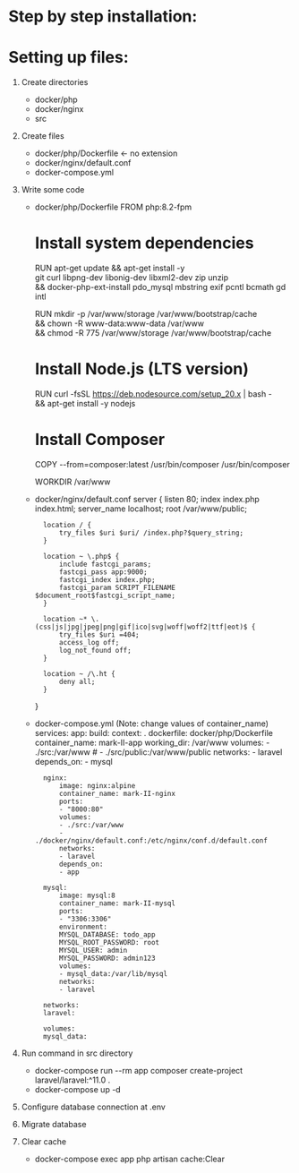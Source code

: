 # Step by step installation:

# Setting up files:
1. Create directories
    - docker/php
    - docker/nginx
    - src

2. Create files
    - docker/php/Dockerfile <- no extension
    - docker/nginx/default.conf
    - docker-compose.yml

3. Write some code
    - docker/php/Dockerfile
        FROM php:8.2-fpm

        # Install system dependencies
        RUN apt-get update && apt-get install -y \
            git curl libpng-dev libonig-dev libxml2-dev zip unzip \
            && docker-php-ext-install pdo_mysql mbstring exif pcntl bcmath gd intl

        RUN mkdir -p /var/www/storage /var/www/bootstrap/cache \
            && chown -R www-data:www-data /var/www \
            && chmod -R 775 /var/www/storage /var/www/bootstrap/cache 

        # Install Node.js (LTS version)
        RUN curl -fsSL https://deb.nodesource.com/setup_20.x | bash - \
            && apt-get install -y nodejs

        # Install Composer
        COPY --from=composer:latest /usr/bin/composer /usr/bin/composer

        WORKDIR /var/www


    - docker/nginx/default.conf
        server {
            listen 80;
            index index.php index.html;
            server_name localhost;
            root /var/www/public;

            location / {
                try_files $uri $uri/ /index.php?$query_string;
            }

            location ~ \.php$ {
                include fastcgi_params;
                fastcgi_pass app:9000;
                fastcgi_index index.php;
                fastcgi_param SCRIPT_FILENAME $document_root$fastcgi_script_name;
            }

            location ~* \.(css|js|jpg|jpeg|png|gif|ico|svg|woff|woff2|ttf|eot)$ {
                try_files $uri =404;
                access_log off;
                log_not_found off;
            }

            location ~ /\.ht {
                deny all;
            }
        }
        
    
    - docker-compose.yml (Note: change values of container_name)
        services:
            app:
                build:
                context: .
                dockerfile: docker/php/Dockerfile
                container_name: mark-II-app
                working_dir: /var/www
                volumes:
                - ./src:/var/www
                # - ./src/public:/var/www/public
                networks:
                - laravel
                depends_on:
                - mysql

            nginx:
                image: nginx:alpine
                container_name: mark-II-nginx
                ports:
                - "8000:80"
                volumes:
                - ./src:/var/www
                - ./docker/nginx/default.conf:/etc/nginx/conf.d/default.conf
                networks:
                - laravel
                depends_on:
                - app

            mysql:
                image: mysql:8
                container_name: mark-II-mysql
                ports:
                - "3306:3306"
                environment:
                MYSQL_DATABASE: todo_app
                MYSQL_ROOT_PASSWORD: root
                MYSQL_USER: admin
                MYSQL_PASSWORD: admin123
                volumes:
                - mysql_data:/var/lib/mysql
                networks:
                - laravel

            networks:
            laravel:

            volumes:
            mysql_data:




4. Run command in src directory
    - docker-compose run --rm app composer create-project laravel/laravel:^11.0 .
    - docker-compose up -d

5. Configure database connection at .env
6. Migrate database
7. Clear cache 
    - docker-compose exec app php artisan cache:Clear       
